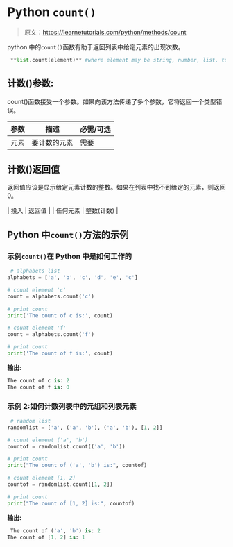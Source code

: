 # Python `count()`

> 原文：<https://learnetutorials.com/python/methods/count>

python 中的`count()`函数有助于返回列表中给定元素的出现次数。

```py
 **list.count(element)** #where element may be string, number, list, tuple, etc. 

```

## 计数()参数:

count()函数接受一个参数。如果向该方法传递了多个参数，它将返回一个类型错误。

| 参数 | 描述 | 必需/可选 |
| --- | --- | --- |
| 元素 | 要计数的元素 | 需要 |

## 计数()返回值

返回值应该是显示给定元素计数的整数。如果在列表中找不到给定的元素，则返回 0。

| 投入 | 返回值 |
| 任何元素 | 整数(计数) |

## Python 中`count()`方法的示例

### 示例`count()`在 Python 中是如何工作的

```py
 # alphabets list
alphabets = ['a', 'b', 'c', 'd', 'e', 'c']

# count element 'c'
count = alphabets.count('c')

# print count
print('The count of c is:', count)

# count element 'f'
count = alphabets.count('f')

# print count
print('The count of f is:', count) 

```

**输出:**

```py
The count of c is: 2
The count of f is: 0

```

### 示例 2:如何计数列表中的元组和列表元素

```py
 # random list
randomlist = ['a', ('a', 'b'), ('a', 'b'), [1, 2]]

# count element ('a', 'b')
countof = randomlist.count(('a', 'b'))

# print count
print("The count of ('a', 'b') is:", countof)

# count element [1, 2]
countof = randomlist.count([1, 2])

# print count
print("The count of [1, 2] is:", countof) 

```

**输出:**

```py
 The count of ('a', 'b') is: 2
The count of [1, 2] is: 1 
```